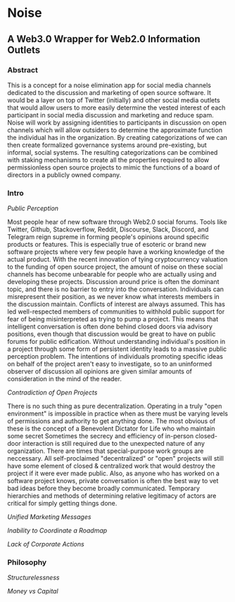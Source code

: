 # Noise
## A Web3.0 Wrapper for Web2.0 Information Outlets 

### Abstract

This is a concept for a noise elimination app for social media channels dedicated to the discussion and marketing of open source software. It would be a layer on top of Twitter (initially) and other social media outlets that would allow users to more easily determine the vested interest of each participant in social media discussion and marketing and reduce spam. Noise will work by assigning identities to participants in discussion on open channels which will allow outsiders to determine the approximate function the individual has in the organization. By creating categorizations of we can then create formalized governance systems around pre-existing, but informal, social systems. The resulting categorizations can be combined with staking mechanisms to create all the properties required to allow permissionless open source projects to mimic the functions of a board of directors in a publicly owned company. 

### Intro

_Public Perception_

Most people hear of new software through Web2.0 social forums. Tools like Twitter, Github, Stackoverflow, Reddit, Discourse, Slack, Discord, and Telegram reign supreme in forming people's opinions around specific products or features. This is especially true of esoteric or brand new software projects where very few people have a working knowledge of the actual product. With the recent innovation of tying cryptocurrency valuation to the funding of open source project, the amount of noise on these social channels has become unbearable for people who are actually using and developing these projects. Discussion around price is often the dominant topic, and there is no barrier to entry into the conversation. Individuals can misrepresent their position, as we never know what interests members in the discussion maintain. Conflicts of interest are always assumed. This has led well-respected members of communities to withhold public support for fear of being misinterpreted as trying to pump a project. This means that intelligent conversation is often done behind closed doors via advisory positions, even though that discussion would be great to have on public forums for public edification. Without understanding individual's position in a project through some form of persistent identity leads to a massive public perception problem. The intentions of individuals promoting specific ideas on behalf of the project aren't easy to investigate, so to an uninformed observer of discussion all opinions are given similar amounts of consideration in the mind of the reader.

_Contradiction of Open Projects_

There is no such thing as pure decentralization. Operating in a truly "open environment" is impossible in practice when as there must be varying levels of permissions and authority to get anything done. The most obvious of these is the concept of a Benevolent Dictator for Life who who maintain some secret  Sometimes the secrecy and efficiency of in-person closed-door interaction is still required due to the unexpected nature of any organization. There are times that special-purpose work groups are neccessary. All self-proclaimed "decentralized" or "open" projects will still have some element of closed & centralized work that would destroy the project if it were ever made public. Also, as anyone who has worked on a software project knows, private conversation is often the best way to vet bad ideas before they become broadly communicated. Temporary hierarchies and methods of determining relative legitimacy of actors are critical for simply getting things done. 

_Unified Marketing Messages_

_Inability to Coordinate a Roadmap_

_Lack of Corporate Actions_

### Philosophy

_Structurelessness_

_Money vs Capital_


